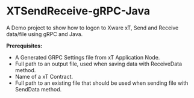 # XTSendReceive-gRPC-Java
A Demo project to show how to logon to Xware xT, Send and Receive data/file using gRPC and Java.

**Prerequisites:**
- A Generated GRPC Settings file from xT Application Node.
- Full path to an output file, used when saving data with ReceiveData method.
- Name of a xT Contract.
- Full path to an existing file that should be used when sending file with SendData method.
  

